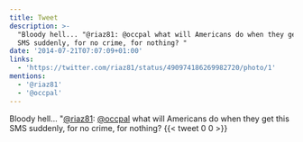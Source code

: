 ```yaml
---
title: Tweet
description: >-
  "Bloody hell... "@riaz81: @occpal what will Americans do when they get this
  SMS suddenly, for no crime, for nothing? "
date: '2014-07-21T07:07:09+01:00'
links:
  - 'https://twitter.com/riaz81/status/490974186269982720/photo/1'
mentions:
  - '@riaz81'
  - '@occpal'
---
```

Bloody hell... "[@riaz81](https://twitter.com/@riaz81): [@occpal](https://twitter.com/@occpal) what will Americans do when they get this SMS suddenly, for no crime, for nothing? 
      {{< tweet 0 0 >}}
    

